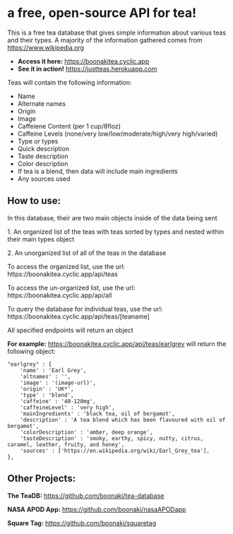 # a free, open-source API for tea!
This is a free tea database that gives simple information about various teas and their types. A majority of the information gathered comes from https://www.wikipedia.org

- **Access it here:** https://boonakitea.cyclic.app
- **See it in action!** https://justteas.herokuapp.com

<p>
 Teas will contain the following information:
</p>


- Name
- Alternate names
- Origin
- Image
- Caffeiene Content (per 1 cup/8floz)
- Caffeine Levels (none/very low/low/moderate/high/very high/varied)
- Type or types
- Quick description
- Taste description
- Color description
- If tea is a blend, then data will include main ingredients
- Any sources used

## How to use:

<p>In this database, their are two main objects inside of the data being sent</p>
<p>1. An organized list of the teas with teas sorted by types and nested within their main types object</p>
<p>2. An unorganized list of all of the teas in the database</p>
<p>To access the organized list, use the url: https://boonakitea.cyclic.app/api/teas</p>
<p>To access the un-organized list, use the url: https://boonakitea.cyclic.app/api/all</p>
<p>To query the database for individual teas, use the url: https://boonakitea.cyclic.app/api/teas/[teaname]</p>

<p>All specified endpoints will return an object</p>

**For example:** https://boonakitea.cyclic.app/api/teas/earlgrey will return the following object:
     
```
"earlgrey" : {
    'name' : 'Earl Grey',
    'altnames' : '',
    'image' : '(image-url)',
    'origin' : 'UK*',
    'type' : 'blend',
    'caffeine' : '40-120mg',
    'caffeineLevel' : 'very high',
    'mainIngredients' : 'black tea, oil of bergamot',
    'description' : 'A tea blend which has been flavoured with oil of bergamot',
    'colorDescription' : 'amber, deep orange',
    'tasteDescription' : 'smoky, earthy, spicy, nutty, citrus, caramel, leather, fruity, and honey',
    'sources' : ['https://en.wikipedia.org/wiki/Earl_Grey_tea'],
},
```

## Other Projects:

**The TeaDB:** https://github.com/boonaki/tea-database

**NASA APOD App:** https://github.com/boonaki/nasaAPODapp

**Square Tag:** https://github.com/boonaki/squaretag
